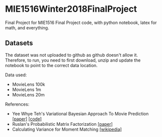 # MIE1516Winter2018FinalProject
Final Project for MIE1516 Final Project code, with python notebook, latex for math, and everything. 

## Datasets
The dataset was not uploaded to github as github doesn't allow it.
Therefore, to run, you need to first download, unzip and update the notebook to point
to the correct data location.

Data used:
* MovieLens 100k
* MovieLens 1m
* MovieLens 20m

References: 
* Yee Whye Teh's Variational Bayesian Approach To Movie Prediction [[paper]](https://www.cs.uic.edu/~liub/KDD-cup-2007/proceedings/variational-Lim.pdf) [[code]](https://github.com/HeXie-Tufts/Movie-Rating-Prediction-Variational-Inference) 
* Ruslan's Probabilistic Matrix Factorization [[paper]](https://papers.nips.cc/paper/3208-probabilistic-matrix-factorization.pdf)
* Calculating Variance for Moment Matching [[wikipedia]](https://en.wikipedia.org/wiki/Algorithms_for_calculating_variance)
